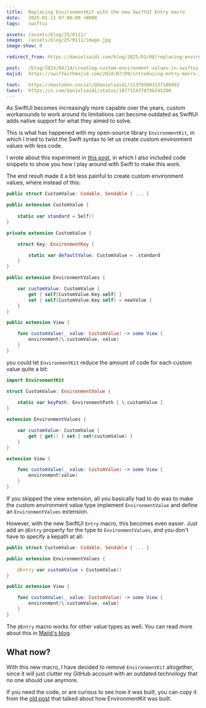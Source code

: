 ```yaml
---
title:  Replacing EnvironmentKit with the new SwiftUI Entry macro
date:   2025-01-11 07:00:00 +0000
tags:   swiftui

assets: /assets/blog/25/0111/
image:  /assets/blog/25/0111/image.jpg
image-show: 0

redirect_from: https://danielsaidi.com/blog/2025/01/08/replacing-environmentkit-with-the-entry-macro

post:   /blog/2024/04/14/creating-custom-environment-values-in-swiftui
majid:  https://swiftwithmajid.com/2024/07/09/introducing-entry-macro-in-swiftui/

toot:   https://mastodon.social/@danielsaidi/113795003337180403
tweet:  https://x.com/danielsaidi/status/1877114370796245200
---
```


As SwiftUI becomes increasingly more capable over the years, custom workarounds to work around its limitations can become outdated as SwiftUI adds native support for what they aimed to solve. 

This is what has happened with my open-source library `EnvironmentKit`, in which I tried to twist the Swift syntax to let us create custom environment values with less code.

I wrote about this experiment in [this post]({{page.post}}), in which I also included code snippets to show you how I play around with Swift to make this work.

The end result made it a bit less painful to create custom environment values, where instead of this:

```swift
public struct CustomValue: Codable, Sendable { ... }

public extension CustomValue {
    
    static var standard = Self()
}

private extension CustomValue {

    struct Key: EnvironmentKey {

        static var defaultValue: CustomValue = .standard
    }
}

public extension EnvironmentValues {

    var customValue: CustomValue {
        get { self[CustomValue.Key.self] }
        set { self[CustomValue.Key.self] = newValue }
    }
}

public extension View {

    func customValue(_ value: CustomValue) -> some View {
        environment(\.customValue, value)
    }
}
```

you could let `EnvironmentKit` reduce the amount of code for each custom value quite a bit:

```swift
import EnvironmentKit

struct CustomValue: EnvironmentValue { 
    
    static var keyPath: EnvironmentPath { \.customValue }    
}

extension EnvironmentValues {

    var customValue: CustomValue {
        get { get() } set { set(customValue) }
    }
}

extension View {

    func customValue(_ value: CustomValue) -> some View {
        environment(value)
    }
}
```

If you skipped the view extension, all you basically had to do was to make the custom environment value type implement `EnvironmentValue` and define an `EnvironmentValues` extension.

However, with the new SwiftUI `Entry` macro, this becomes even easier. Just add an `@Entry` property for the type to `EnvironmentValues`, and you don't have to specify a kepath at all:

```swift
public struct CustomValue: Codable, Sendable { ... }

public extension EnvironmentValues {

    @Entry var customValue = CustomValue()
}

public extension View {

    func customValue(_ value: CustomValue) -> some View {
        environment(\.customValue, value)
    }
}
```

The `@Entry` macro works for other value types as well. You can read more about this in [Majid's blog]({{page.majid}}).


## What now?

With this new macro, I have decided to remove `EnvironmentKit` altogether, since it will just clutter my GitHub account with an outdated technology that no one should use anymore.

If you need the code, or are curious to see how it was built, you can copy it from the [old post]({{page.post}}) that talked about how EnvironmentKit was built.